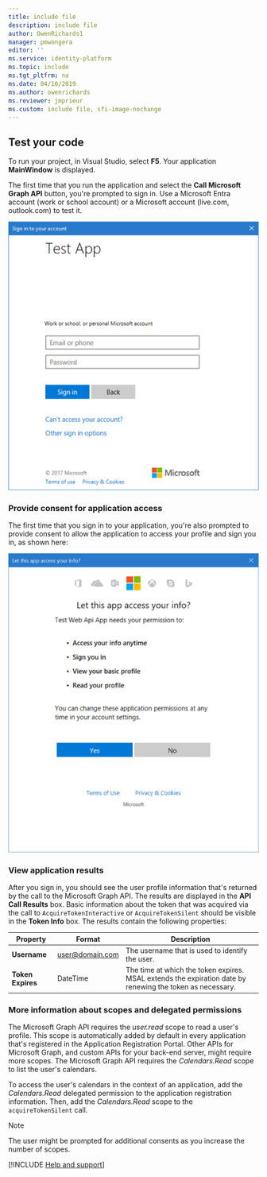 ```yaml
---
title: include file
description: include file
author: OwenRichards1
manager: pmwongera
editor: ''
ms.service: identity-platform
ms.topic: include
ms.tgt_pltfrm: na
ms.date: 04/10/2019
ms.author: owenrichards
ms.reviewer: jmprieur
ms.custom: include file, sfi-image-nochange
---
```


## Test your code

To run your project, in Visual Studio, select **F5**. Your application **MainWindow** is displayed.

The first time that you run the application and select the **Call Microsoft Graph API** button, you're prompted to sign in. Use a Microsoft Entra account (work or school account) or a Microsoft account (live.com, outlook.com) to test it.

![Sign in to the application.](../media/guidedsetup-windesktop-test/sign-in-screenshot.png)

### Provide consent for application access

The first time that you sign in to your application, you're also prompted to provide consent to allow the application to access your profile and sign you in, as shown here:

![Provide your consent for application access.](../media/guidedsetup-windesktop-test/consent-screen.png)

### View application results

After you sign in, you should see the user profile information that's returned by the call to the Microsoft Graph API. The results are displayed in the **API Call Results** box. Basic information about the token that was acquired via the call to `AcquireTokenInteractive` or `AcquireTokenSilent` should be visible in the **Token Info** box. The results contain the following properties:

|Property  |Format  |Description |
|---------|---------|---------|
|**Username** |<span>user@domain.com</span> |The username that is used to identify the user.|
|**Token Expires** |DateTime |The time at which the token expires. MSAL extends the expiration date by renewing the token as necessary.|

### More information about scopes and delegated permissions

The Microsoft Graph API requires the *user.read* scope to read a user's profile. This scope is automatically added by default in every application that's registered in the Application Registration Portal. Other APIs for Microsoft Graph, and custom APIs for your back-end server, might require more scopes. The Microsoft Graph API requires the *Calendars.Read* scope to list the user's calendars.

To access the user's calendars in the context of an application, add the *Calendars.Read* delegated permission to the application registration information. Then, add the *Calendars.Read* scope to the `acquireTokenSilent` call.

>[!NOTE]
>The user might be prompted for additional consents as you increase the number of scopes.

[!INCLUDE [Help and support](./error-handling-and-tips/help-support-include.md)]
